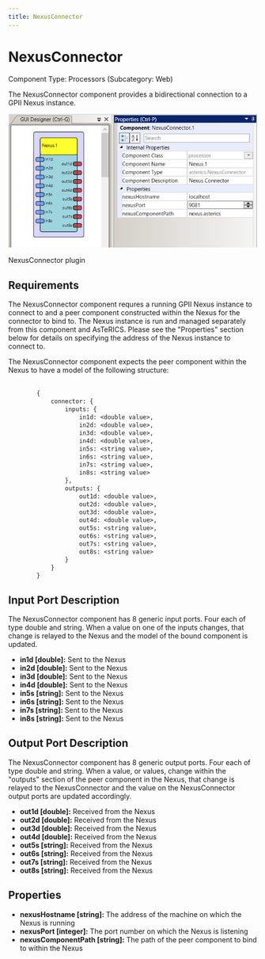 ```yaml
---
title: NexusConnector
---
```


# NexusConnector

Component Type: Processors (Subcategory: Web)

The NexusConnector component provides a bidirectional connection to a GPII Nexus instance.

![Screenshot: NexusConnector plugin](./img/nexusconnector.png "Screenshot: NexusConnector plugin")

NexusConnector plugin

## Requirements

The NexusConnector component requres a running GPII Nexus instance to connect to and a peer component constructed within the Nexus for the connector to bind to. The Nexus instance is run and managed separately from this component and AsTeRICS. Please see the "Properties" section below for details on specifying the address of the Nexus instance to connect to.

The NexusConnector component expects the peer component within the Nexus to have a model of the following structure:

```

		{
			connector: {
				inputs: {
					in1d: <double value>,
					in2d: <double value>,
					in3d: <double value>,
					in4d: <double value>,
					in5s: <string value>,
					in6s: <string value>,
					in7s: <string value>,
					in8s: <string value>
				},
				outputs: {
					out1d: <double value>,
					out2d: <double value>,
					out3d: <double value>,
					out4d: <double value>,
					out5s: <string value>,
					out6s: <string value>,
					out7s: <string value>,
					out8s: <string value>
				}
			}
		}
```

## Input Port Description

The NexusConnector component has 8 generic input ports. Four each of type double and string. When a value on one of the inputs changes, that change is relayed to the Nexus and the model of the bound component is updated.

*   **in1d \[double\]:** Sent to the Nexus
*   **in2d \[double\]:** Sent to the Nexus
*   **in3d \[double\]:** Sent to the Nexus
*   **in4d \[double\]:** Sent to the Nexus
*   **in5s \[string\]:** Sent to the Nexus
*   **in6s \[string\]:** Sent to the Nexus
*   **in7s \[string\]:** Sent to the Nexus
*   **in8s \[string\]:** Sent to the Nexus

## Output Port Description

The NexusConnector component has 8 generic output ports. Four each of type double and string. When a value, or values, change within the "outputs" section of the peer component in the Nexus, that change is relayed to the NexusConnector and the value on the NexusConnector output ports are updated accordingly.

*   **out1d \[double\]:** Received from the Nexus
*   **out2d \[double\]:** Received from the Nexus
*   **out3d \[double\]:** Received from the Nexus
*   **out4d \[double\]:** Received from the Nexus
*   **out5s \[string\]:** Received from the Nexus
*   **out6s \[string\]:** Received from the Nexus
*   **out7s \[string\]:** Received from the Nexus
*   **out8s \[string\]:** Received from the Nexus

## Properties

*   **nexusHostname \[string\]:** The address of the machine on which the Nexus is running
*   **nexusPort \[integer\]:** The port number on which the Nexus is listening
*   **nexusComponentPath \[string\]:** The path of the peer component to bind to within the Nexus